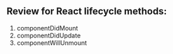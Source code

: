 ## Review for React lifecycle methods: 

1) componentDidMount
2) componentDidUpdate
3) componentWillUnmount